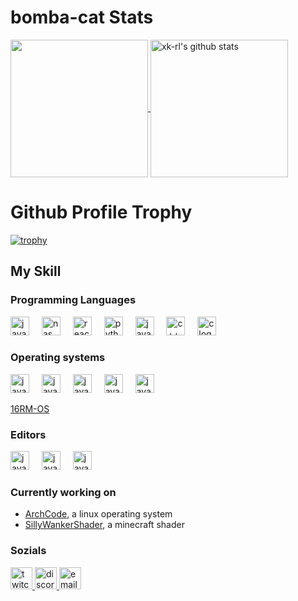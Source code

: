 # bomba-cat Stats
  
  <a href="https://github.com/bomba-cat" >
    <img align="center" src="https://github-readme-stats.vercel.app/api/top-langs/?username=bomba-cat&exclude_repo=ArchCodeConfig,ArchCode-Site&hide=ASP.NET,jupyter%20notebook&count_private=false&theme=gruvbox&hide_border=true" height="220px" style="border: none !important;" />
  </a>
  <a href="https://github.com/bomba-cat">
   <img align="center" src="https://github-readme-stats.vercel.app/api?username=bomba-cat&count_private=true&hide=stars&show_icons=true&theme=gruvbox&line_height=27&hide_border=true" alt="xk-rl's github stats" height="220px" style="border: none !important;" />
  </a>

# Github Profile Trophy
[![trophy](https://github-profile-trophy.vercel.app/?username=bomba-cat&theme=gruvbox&rank=-?&margin-w=10&no-frame=true)](https://github.com/xk-rl)

## My Skill
### Programming Languages
<div align="left">

  <img src="https://cdn.jsdelivr.net/gh/devicons/devicon/icons/rust/rust-original.svg" height="30" alt="javascript logo"  />
  <img width="12" />
  <img src="https://upload.wikimedia.org/wikipedia/commons/thumb/4/48/Netwide_Assembler.svg/1200px-Netwide_Assembler.svg.png" height="30" alt="nasm logo"  />
  <img width="12" />
  <img src="https://cdn.jsdelivr.net/gh/devicons/devicon/icons/lua/lua-original.svg" height="30" alt="react logo"  />
  <img width="12" />
  <img src="https://cdn.jsdelivr.net/gh/devicons/devicon/icons/python/python-original.svg" height="30" alt="python logo"  />
  <img width="12" />
  <img src="https://cdn.jsdelivr.net/gh/devicons/devicon/icons/java/java-original.svg" height="30" alt="java logo" />
  <img width="12" />
  <img src="https://cdn.jsdelivr.net/gh/devicons/devicon/icons/cplusplus/cplusplus-original.svg" height="30" alt="c++ logo" />
  <img width="12" />
  <img src="https://cdn.jsdelivr.net/gh/devicons/devicon/icons/c/c-original.svg" height="30" alt="c logo" />
</div>

### Operating systems
<div align="left">
  <img src="https://cdn.jsdelivr.net/gh/devicons/devicon/icons/linux/linux-original.svg" height="30" alt="javascript logo"  />
  <img width="12" />
  <img src="https://cdn.jsdelivr.net/gh/devicons/devicon/icons/debian/debian-original.svg" height="30" alt="javascript logo"  />
  <img width="12" />
  <img src="https://cdn.jsdelivr.net/gh/devicons/devicon/icons/fedora/fedora-original.svg" height="30" alt="javascript logo"  />
  <img width="12" />
  <img src="https://cdn.jsdelivr.net/gh/devicons/devicon/icons/archlinux/archlinux-original.svg" height="30" alt="javascript logo"  />
  <img width="12" />
<img src="https://cdn.jsdelivr.net/gh/devicons/devicon/icons/apple/apple-original.svg" height="30" alt="javascript logo"  />
  <img width="12" />
</div>

[16RM-OS](https://github.com/bomba-cat/16RM-OS 'My own os from scratch')

### Editors
<div align="left">

  <img src="https://cdn.jsdelivr.net/gh/devicons/devicon/icons/neovim/neovim-original.svg" height="30" alt="javascript logo"  />
  <img width="12" />
  <img src="https://cdn.jsdelivr.net/gh/devicons/devicon/icons/vim/vim-original.svg" height="30" alt="javascript logo"  />
  <img width="12" />
  <img src="https://cdn.jsdelivr.net/gh/devicons/devicon/icons/vscode/vscode-original.svg" height="30" alt="javascript logo"  />
  <img width="12" />
</div>

### Currently working on
- [ArchCode](https://github.com/bomba-cat/ArchCode), a linux operating system
- [SillyWankerShader](https://github.com/bomba-cat/SillyWankerShader), a minecraft shader

### Sozials
  <a href="https://twitch.tv/bombadotcat">
    <img src="https://img.shields.io/static/v1?message=Twitch&logo=twitch&label=&color=9146FF&logoColor=white&labelColor=&style=for-the-badge" height="35" alt="twitch logo" />
  </a>
  <a href="https://discord.com/user/788022153634906154">
    <img src="https://img.shields.io/static/v1?message=Discord&logo=discord&label=&color=7289DA&logoColor=white&labelColor=&style=for-the-badge" height="35" alt="discord logo" />
  </a>
  <a href="mailto:bledion.morina@hotmail.com">
    <img src="https://img.shields.io/static/v1?message=E-Mail&logo=E-Mail&label=&color=c9deff&logoColor=black&labelColor=&style=for-the-badge" height="35" alt="email-logo" />
  </a>
